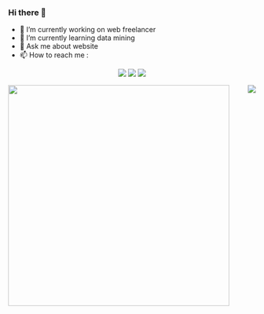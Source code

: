 ### Hi there 👋

<!--
**wedding-for/wedding-for** is a ✨ _special_ ✨ repository because its `README.md` (this file) appears on your GitHub profile.

Here are some ideas to get you started:

- 🔭 I’m currently working on ...
- 🌱 I’m currently learning ...
- 👯 I’m looking to collaborate on ...
- 🤔 I’m looking for help with ...
- 💬 Ask me about ...
- 📫 How to reach me: ...
- 😄 Pronouns: ...
- ⚡ Fun fact: ...
-->


- 🔭 I’m currently working on web freelancer
- 🌱 I’m currently learning data mining
- 💬 Ask me about website
- 📫 How to reach me :

<div align = "center">

[<img src="https://img.shields.io/badge/wedding-for-6fa5d1?&style=for-the-badge&logo=instagram&logoColor=white"/>](https://www.instagram.com/weddingfor01/)
[<img src="https://img.shields.io/badge/portfolio-web-%23.svg?&style=for-the-badge&logo=&logoColor=white%22"/>](https://wedding-for.github.io/)
[<img src="https://img.shields.io/badge/Email-d54b3e?&style=for-the-badge&logo=gmail&logoColor=white"/>](mailto:boscahya@gmail.com)

</div>

<div>
  <img align="left" width="450" class='maximal' src="https://github-readme-stats.vercel.app/api?username=wedding-for&show_icons=true&hide_border=false&line_height=30&icon_color=1b93c9&show_owner=true&count_private=true&hide=contribs,prs"/>
  
 <img align="right" src="https://github-readme-stats.vercel.app/api/top-langs/?username=wedding-for&hide=c%23&layout=compact&line_height=30)](https://github.com/anuraghazra/github-readme-stats"/>
  
</div>

 




<!--
**wedding-for/wedding-for** is a ✨ _special_ ✨ repository because its `README.md` (this file) appears on your GitHub profile.

Here are some ideas to get you started:

- 🔭 I’m currently working on ...
- 🌱 I’m currently learning ...
- 👯 I’m looking to collaborate on ...
- 🤔 I’m looking for help with ...
- 💬 Ask me about ...
- 📫 How to reach me: ...
- 😄 Pronouns: ...
- ⚡ Fun fact: ...
-->

<!---
kophijateng/kophijateng is a ✨ special ✨ repository because its `README.md` (this file) appears on your GitHub profile.
You can click the Preview link to take a look at your changes.
--->
